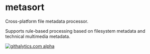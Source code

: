 metasort
========

Cross-platform file metadata processor.

Supports rule-based processing based on filesystem metadata and technical multimedia metadata.




[![githalytics.com alpha](https://cruel-carlota.pagodabox.com/964c987c677aab30e46aad739cca695b "githalytics.com")](http://githalytics.com/ericgriffin/metasort)
